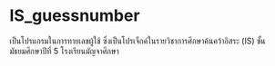 # IS_guessnumber
เป็นโปรแกรมในการทายเลขผู้ใช้ ซึ่งเป็นโปรเจ็กค์ในรายวิชาการศึกษาค้นคว้าอิสระ (IS) ชั้นมัธยมศึกษาปีที่ 5 โรงเรียนมัญจาศึกษา

